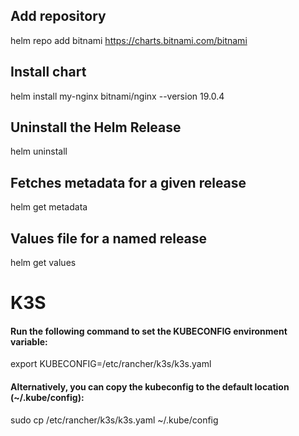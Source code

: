 ## Add repository
helm repo add bitnami https://charts.bitnami.com/bitnami

## Install chart
helm install my-nginx bitnami/nginx --version 19.0.4

## Uninstall the Helm Release
helm uninstall <release name>

## Fetches metadata for a given release
helm get metadata <release name>

## Values file for a named release
helm get values <release name>


# K3S
#### Run the following command to set the KUBECONFIG environment variable:
export KUBECONFIG=/etc/rancher/k3s/k3s.yaml

#### Alternatively, you can copy the kubeconfig to the default location (~/.kube/config):
sudo cp /etc/rancher/k3s/k3s.yaml ~/.kube/config